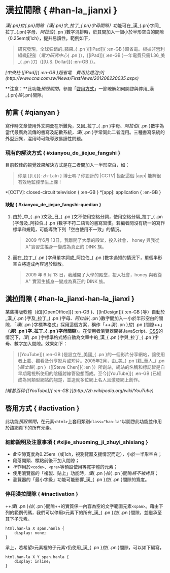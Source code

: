 <style scoped>
html.han-la .no-hanla span.hanla {
	display: none;
}
</style>



漢拉間隙 { #han-la_jianxi }
===

<dfn>_漢_{.pn}<wbr>_拉_{.pn}間隙（_漢_{.pn}字_拉丁_{.pn}字母間隙）</dfn>功能可在_漢_{.pn}字同_拉丁_{.pn}字母、_阿拉伯_{ .pn }數字混排時，於其間加入一個小於半形空白的間隙（0.25em或1ch），提升易讀性。範例如下，

> 研究發現，全球狂銷的_蘋果_{ .pn }[[iPad]]{ :en-GB }超省電。根據非營利組織<abbr lang="en-GB" title="Electric Power Research Institute">EPRI</abbr>（_電力研究中心_{ .pn }），[[iPad]]{ :en-GB }一年電費只需1.36_美_{ .pn }刀（[[U.S. Dollar]]{ :en-GB }）。

<p class="cite" markdown="1"><cite>[中央社·[[iPad]]{ :en-GB }超省電　費用比燈泡少](http://www.cna.com.tw/News/FirstNews/201206220035.aspx)</cite></p>


**注意：**此功能*預設關閉*，參閱「[啓用方式](hanzi\_biaozhun\_geshi/han-la\_jianxi#activation)」一節瞭解如何開啓與停用_漢_{.pn}<wbr>_拉_{.pn}間隙。



前言 { #qianyan }
---

寫作時文章使用外文詞彙在所難免，又因_拉丁_{ .pn }字母、_阿拉伯_{ .pn }數字為當代最廣為流傳的書寫及記數系統，_漢_{ .pn }字常同此二者混用。三種書寫系統的外型迥異，混用時可能導致易讀性問題。


### 現有的解決方式 { #xianyou_de_jiejue_fangshi }

目前較佳的視覺效果解決方式是在二者間加入一半形空白，如：

> 你是 [[Li]]{ :zh-Latn } 博士嗎？你設計的 |CCTV| 搭配這個 |app| 能夠很有效地監控學生上課！

*[CCTV]: closed-circuit television { :en-GB }
*[app]: application { :en-GB }



#### 缺點 { #xianyou_de_jiejue_fangshi-quedian }

1. 由於_中_{ .pn }文及_日_{ .pn }文不使用空格分詞，使用空格分隔_拉丁_{ .pn }字母及_阿拉伯_{ .pn }數字不符二語言的書寫習慣。若編者間沒有統一的寫作標準和規範，可能導致下列「空白使用不一致」的情況。

	<blockquote class="no-hanla">
	2009  年6月 13日，我離開了大學的殿堂，投入社會， honey 與我從A<sup>+</sup>實習生搖身一變成為真正的 DINK 族。
	</blockquote>

2. 而在_拉丁_{ .pn }字母單字詞或_阿拉伯_{ .pn }數字過短的情況下，單個半形空白將造成內容過於鬆散。

	> 2009 年 6 月 13 日，我離開了大學的殿堂，投入社會，honey 與我從 A<sup>+</sup> 實習生搖身一變成為真正的 DINK 族。



漢拉間隙 { #han-la_jianxi-han-la_jianxi }
---

某些排版軟體（如[[OpenOffice]]{ :en-GB }、[[InDesign]]{ :en-GB }等）自動於_漢_{ .pn }字及_拉丁_{ .pn }字母、_阿拉伯_{ .pn }數字間加入一小於半形空白的間隙，「_漢_{ .pn }字標準格式」採用這個方案，稱作「++_漢_{ .pn }<wbr>_拉_{ .pn }間隙++」（<strong>_漢_{ .pn }字_拉丁_{ .pn }字母間隙</strong>）。在使用者瀏覽器開啓<span lang="en-GB">JavaScript</span>、<abbr lang="en" title="Cascading Style Sheets">CSS</abbr>的情況下，_漢_{ .pn }字標準格式將自動為文章中的_漢_{ .pn }字與_拉丁_{ .pn }字母、數字加入間隙。效果如下：


> [[YouTube]]{ :en-GB }是設立在_美國_{ .pn }的一個影片分享網站，讓使用者上載、觀看及分享影片或短片。2005年2月，由_美_{ .pn }籍_華人_{ .pn }<wbr>_陳士駿_{ .pn }（[[Steve Chen]]{ :en }）所創站，網站的名稱和標誌皆是自早期電視所使用的陰極射線管發想而成。至今[[YouTube]]{ :en-GB }已經成為同類型網站的翹楚，並造就多位網上名人且激發網上創作。

<p class="cite" markdown="1"><cite>[維基百科·[[YouTube]]{ :en-GB }](http://zh.wikipedia.org/wiki/YouTube)</a></cite></p>



啓用方式 { #activation }
---

此功能*預設關閉*，在元素`<html>`上套用類別`class="han-la"`以開啓此功能並作用於該網頁下的所有元素。


### 細節說明及注意事項 { #xijie_shuoming_ji_zhuyi_shixiang }

* 此空隙寛度為0.25em（或1ch，視瀏覽器支援情況而定），小於一半形空白；
* 段落開頭、標點前後不加入間隙；
* *不*作用於`<code>`、`<pre>`等預設使用等寛字體的元素；
* 使用瀏覽器的「複製、貼上」功能時，_漢_{ .pn }<wbr>_拉_{ .pn }間隙*將不被拷貝*；
* 瀏覽器的「最小字級」功能可能影響_漢_{ .pn }<wbr>_拉_{ .pn }間隙的寬度。



### 停用漢拉間隙 { #inactivation }

++_漢_{ .pn }<wbr>_拉_{ .pn }間隙++的實質係一內容為空的文字範圍元素`<span>`。藉由下列的範例代碼，我們可以停用`X`元素下的所有_漢_{ .pn }<wbr>_拉_{ .pn }間隙，並繼承至其下子元素。

	html.han-la X span.hanla {
		display: none;
	}

承上，若希望`X`元素裡的子元素`Y`仍使用_漢_{ .pn }<wbr>_拉_{ .pn }間隙，可以如下編寫，

	html.han-la X Y span.hanla {
		display: inline;
	}



<!--
比較 { #bijiao }
---

範例為使用空格（上）及_漢_{ .pn }<wbr>_拉_{ .pn }間隙（下）的比較。


> 你是 [[Li]]{ :zh-Latn } 博士嗎？你設計的 |CCTV| 搭配這個 |app| 能夠很有效地監控學生上課！

> 你是[[Li]]{ :zh-Latn }博士嗎？你設計的|CCTV|搭配這個|app|能夠很有效地監控學生上課！

<strong>注意：</strong>瀏覽器的「最小字級」功能可能影響_漢_{ .pn }<wbr>_拉_{ .pn }間隙的寬度。

-->


